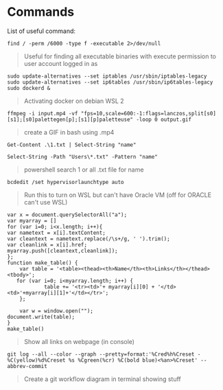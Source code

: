 # Commands    

List of useful command: 

```
find / -perm /6000 -type f -executable 2>/dev/null 
```
> Useful for finding all executable  binaries with execute permission to user account logged in as   

```
sudo update-alternatives --set iptables /usr/sbin/iptables-legacy
sudo update-alternatives --set ip6tables /usr/sbin/ip6tables-legacy
sudo dockerd &
```
> Activating docker on debian WSL 2   

```
ffmpeg -i input.mp4 -vf "fps=10,scale=600:-1:flags=lanczos,split[s0][s1];[s0]palettegen[p];[s1][p]paletteuse" -loop 0 output.gif
```
> create a GIF in bash using .mp4   

```
Get-Content .\1.txt | Select-String "name" 

Select-String -Path "Users\*.txt" -Pattern "name"
```
> powershell search 1 or all .txt file for name   

```
bcdedit /set hypervisorlaunchtype auto
```
> Run this to turn on WSL but can't have Oracle VM (off for ORACLE can't use WSL)   

```
var x = document.querySelectorAll("a");
var myarray = []
for (var i=0; i<x.length; i++){
var nametext = x[i].textContent;
var cleantext = nametext.replace(/\s+/g, ' ').trim();
var cleanlink = x[i].href;
myarray.push([cleantext,cleanlink]);
};
function make_table() {
    var table = '<table><thead><th>Name</th><th>Links</th></thead><tbody>';
   for (var i=0; i<myarray.length; i++) {
            table += '<tr><td>'+ myarray[i][0] + '</td><td>'+myarray[i][1]+'</td></tr>';
    };
 
    var w = window.open("");
document.write(table); 
}
make_table()
```
> Show all links on webpage (in console)   

```
git log --all --color --graph --pretty=format:'%Cred%h%Creset -%C(yellow)%d%Creset %s %Cgreen(%cr) %C(bold blue)<%an>%Creset' --abbrev-commit
```
> Create a git workflow diagram in terminal showing stuff   

   